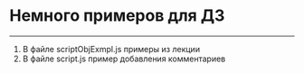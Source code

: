 # Немного примеров для ДЗ
---
<ol>
    <li> В файле scriptObjExmpl.js примеры из лекции </li>
    <li> В файле script.js пример добавления комментариев </li>
</ol>